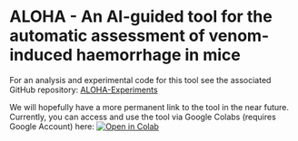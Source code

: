 # ALOHA - An AI-guided tool for the automatic assessment of venom-induced haemorrhage in mice

For an analysis and experimental code for this tool see the associated GitHub repository: [ALOHA-Experiments](https://github.com/laprade117/ALOHA-Experiments)

We will hopefully have a more permanent link to the tool in the near future. Currently, you can access and use the tool via Google Colabs (requires Google Account) here: [![Open in Colab](https://colab.research.google.com/assets/colab-badge.svg)](https://githubtocolab.com/laprade117/ALOHA/blob/main/ALOHA.ipynb)
